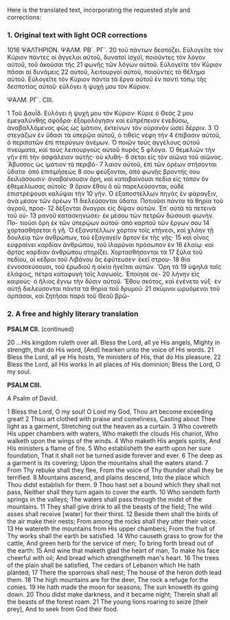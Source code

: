 Here is the translated text, incorporating the requested style and corrections:

### 1. Original text with light OCR corrections

1016 ΨΑΛΤΗΡΙΟΝ. ΨΑΛΜ. ΡΒ´. ΡΓ´.
20 τοῦ πάντων δεσπόζει. Εὐλογεῖτε τὸν Κύριον πάντες οἱ ἄγγελοι
αὐτοῦ, δυνατοὶ ἰσχύϊ, ποιοῦντες τὸν λόγον αὐτοῦ, τοῦ ἀκοῦσαι τῆς
21 φωνῆς τῶν λόγων αὐτοῦ. Εὐλογεῖτε τὸν Κύριον πᾶσαι αἱ δυνάμεις
22 αὐτοῦ, λειτουργοὶ αὐτοῦ, ποιοῦντες τὸ θέλημα αὐτοῦ. Εὐλογεῖτε
τὸν Κύριον πάντα τὰ ἔργα αὐτοῦ ἐν παντὶ τόπῳ τῆς δεσποτίας
αὐτοῦ· εὐλόγει ἡ ψυχή μου τὸν Κύριον.

ΨΑΛΜ. ΡΓ´. CIII.

1 Τοῦ Δαυΐδ. Εὐλόγει ἡ ψυχή μου τὸν Κύριον· Κύριε ὁ Θεός
2 μου ἐμεγαλύνθης σφόδρα· ἐξομολόγησιν καὶ εὐπρέπειαν ἐνεδύσω,
ἀναβαλλόμενος φῶς ὡς ἱμάτιον, ἐκτείνων τὸν οὐρανὸν ὡσεὶ δέρριν.
3 Ὁ στεγάζων ἐν ὕδασι τὰ ὑπερῷα αὐτοῦ, ὁ τιθεὶς νέφη τὴν
4 ἐπίβασιν αὐτοῦ, ὁ περιπατῶν ἐπὶ πτερύγων ἀνέμων. Ὁ ποιῶν
τοὺς ἀγγέλους αὐτοῦ πνεύματα, καὶ τοὺς λειτουργοὺς αὐτοῦ πυρὸς
5 φλόγα. Ὁ θεμελιῶν τὴν γῆν ἐπὶ τὴν ἀσφάλειαν αὐτῆς· οὐ κλιθή-
6 σεται εἰς τὸν αἰῶνα τοῦ αἰῶνος. Ἄβυσσος ὡς ἱμάτιον τὸ περιβό-
7 λαιον αὐτοῦ, ἐπὶ τῶν ὀρέων στήσονται ὕδατα· ἀπὸ ἐπιτιμήσεώς
8 σου φεύξονται, ἀπὸ φωνῆς βροντῆς σου δειλιάσουσιν· ἀναβαίνουσιν
ὄρη, καὶ καταβαίνουσι πεδία εἰς τόπον ὃν ἐθεμελίωσας αὐτοῖς·
9 ὅριον ἔθου ὃ οὐ παρελεύσονται, οὐδὲ ἐπιστρέψουσι καλύψαι τὴν
10 γῆν. Ὁ ἐξαποστέλλων πηγὰς ἐν φάραγξιν, ἀνὰ μέσον τῶν ὀρέων
11 διελεύσονται ὕδατα. Ποτιοῦσι πάντα τὰ θηρία τοῦ ἀγροῦ, προσ-
12 δέξονται ὄναγροι εἰς δίψαν αὐτῶν. Ἐπ᾽ αὐτὰ τὰ πετεινὰ τοῦ οὐ-
13 ρανοῦ κατασκηνώσει· ἐκ μέσου τῶν πετρῶν δώσουσι φωνήν. Πο-
τιοῦσι ὄρη ἐκ τῶν ὑπερῴων αὐτοῦ· ἀπὸ καρποῦ τῶν ἔργων σου
14 χορτασθήσεται ἡ γῆ. Ὁ ἐξανατέλλων χόρτον τοῖς κτήνεσι, καὶ
χλόην τῇ δουλείᾳ τῶν ἀνθρώπων, τοῦ ἐξαγαγεῖν ἄρτον ἐκ τῆς γῆς·
15 καὶ οἶνος εὐφραίνει καρδίαν ἀνθρώπου, τοῦ ἱλαρῦναι πρόσωπον ἐν
16 ἐλαίῳ· καὶ ἄρτος καρδίαν ἀνθρώπου στηρίζει. Χορτασθήσονται τὰ
17 ξύλα τοῦ πεδίου, αἱ κέδροι τοῦ Λιβάνου ἃς ἐφύτευσεν· ἐκεῖ στρου-
18 θία ἐννοσσεύσουσι, τοῦ ἐρωδιοῦ ἡ οἰκία ἡγεῖται αὐτῶν. Ὄρη τὰ
19 ὑψηλὰ ταῖς ἐλάφοις, πέτρα καταφυγὴ τοῖς λαγωοῖς. Ἐποίησε σε-
20 λήνην εἰς καιρούς· ὁ ἥλιος ἔγνω τὴν δύσιν αὐτοῦ. Ἔθου σκότος,
καὶ ἐγένετο νύξ· ἐν αὐτῇ διελεύσονται πάντα τὰ θηρία τοῦ δρυμοῦ·
21 σκύμνοι ὠρυόμενοι τοῦ ἁρπάσαι, καὶ ζητῆσαι παρὰ τοῦ Θεοῦ βρῶ-

### 2. A free and highly literary translation

**PSALM CII.** (continued)

20 ...His kingdom ruleth over all.
    Bless the Lord, all ye His angels,
    Mighty in strength, that do His word,
    [And] hearken unto the voice of His words.
21 Bless the Lord, all ye His hosts,
    Ye ministers of His, that do His pleasure.
22 Bless the Lord, all His works
    In all places of His dominion;
    Bless the Lord, O my soul.

**PSALM CIII.**

A Psalm of David.

1 Bless the Lord, O my soul!
    O Lord my God, Thou art become exceeding great!
2 Thou art clothed with praise and comeliness,
    Casting about Thee light as a garment,
    Stretching out the heaven as a curtain.
3 Who covereth His upper chambers with waters,
    Who maketh the clouds His chariot,
    Who walketh upon the wings of the winds.
4 Who maketh His angels spirits,
    And His ministers a flame of fire.
5 Who establisheth the earth upon her sure foundation,
    That it shall not be turned aside forever and ever.
6 The deep as a garment is its covering;
    Upon the mountains shall the waters stand.
7 From Thy rebuke shall they flee,
    From the voice of Thy thunder shall they be terrified.
8 Mountains ascend, and plains descend,
    Into the place which Thou didst establish for them.
9 Thou hast set a bound which they shall not pass,
    Neither shall they turn again to cover the earth.
10 Who sendeth forth springs in the valleys;
    The waters shall pass through the midst of the mountains.
11 They shall give drink to all the beasts of the field;
    The wild asses shall receive [water] for their thirst.
12 Beside them shall the birds of the air make their nests;
    From among the rocks shall they utter their voice.
13 He watereth the mountains from His upper chambers;
    From the fruit of Thy works shall the earth be satisfied.
14 Who causeth grass to grow for the cattle,
    And green herb for the service of men;
    To bring forth bread out of the earth:
15 And wine that maketh glad the heart of man,
    To make his face cheerful with oil;
    And bread which strengtheneth man's heart.
16 The trees of the plain shall be satisfied,
    The cedars of Lebanon which He hath planted;
17 There the sparrows shall nest;
    The house of the heron doth lead them.
18 The high mountains are for the deer,
    The rock a refuge for the conies.
19 He hath made the moon for seasons;
    The sun knoweth its going down.
20 Thou didst make darkness, and it became night;
    Therein shall all the beasts of the forest roam.
21 The young lions roaring to seize [their prey],
    And to seek from God their food.